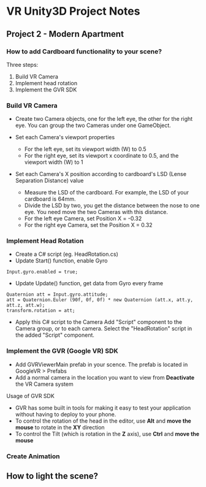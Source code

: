 # VR Unity3D Project Notes

## Project 2 - Modern Apartment

### How to add Cardboard functionality to your scene?

Three steps:
1. Build VR Camera
2. Implement head rotation
3. Implement the GVR SDK

### Build VR Camera

* Create two Camera objects, one for the left eye, the other for the right eye. You can group the two Cameras under one GameObject.

* Set each Camera's viewport properties
  * For the left eye, set its viewport width (W) to 0.5
  * For the right eye, set its viewport x coordinate to 0.5, and the viewport width (W) to 1

* Set each Camera's X position according to cardboard's LSD (Lense Separation Distance) value
  * Measure the LSD of the cardboard. For example, the LSD of your cardboard is 64mm.
  * Divide the LSD by two, you get the distance between the nose to one eye. You need move the two Cameras with this distance.
  * For the left eye Camera, set Position X = -0.32
  * For the right eye Camera, set the Position X = 0.32

### Implement Head Rotation

* Create a C# script (eg. HeadRotation.cs)
* Update Start() function, enable Gyro

```
Input.gyro.enabled = true;
```

* Update Update() function, get data from Gyro every frame

```
Quaternion att = Input.gyro.attitude;
att = Quaternion.Euler (90f, 0f, 0f) * new Quaternion (att.x, att.y, att.z, att.w);
transform.rotation = att;
```

* Apply this C# script to the Camera
Add "Script" component to the Camera group, or to each camera. Select the "HeadRotation" script in the added "Script" component.

### Implement the GVR (Google VR) SDK

* Add GVRViewerMain prefab in your scence. The prefab is located in GoogleVR > Prefabs
* Add a normal camera in the location you want to view from **Deactivate** the VR Camera system

Usage of GVR SDK
* GVR has some built in tools for making it easy to test your application without having to deploy to your phone.
* To control the rotation of the head in the editor, use **Alt** and **move the mouse** to rotate in the **XY** direction
* To control the Tilt (which is rotation in the **Z** axis), use **Ctrl** and **move the mouse**

### Create Animation



## How to light the scene?

